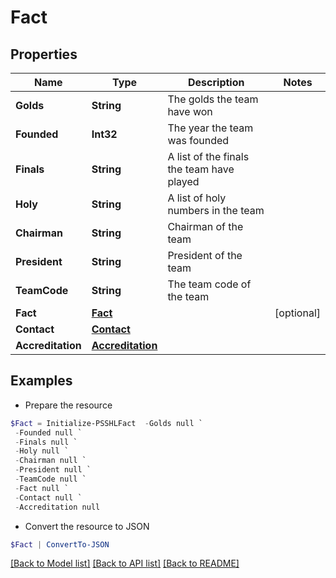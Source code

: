 # Fact
## Properties

Name | Type | Description | Notes
------------ | ------------- | ------------- | -------------
**Golds** | **String** | The golds the team have won | 
**Founded** | **Int32** | The year the team was founded | 
**Finals** | **String** | A list of the finals the team have played | 
**Holy** | **String** | A list of holy numbers in the team | 
**Chairman** | **String** | Chairman of the team | 
**President** | **String** | President of the team | 
**TeamCode** | **String** | The team code of the team | 
**Fact** | [**Fact**](Fact.md) |  | [optional] 
**Contact** | [**Contact**](Contact.md) |  | 
**Accreditation** | [**Accreditation**](Accreditation.md) |  | 

## Examples

- Prepare the resource
```powershell
$Fact = Initialize-PSSHLFact  -Golds null `
 -Founded null `
 -Finals null `
 -Holy null `
 -Chairman null `
 -President null `
 -TeamCode null `
 -Fact null `
 -Contact null `
 -Accreditation null
```

- Convert the resource to JSON
```powershell
$Fact | ConvertTo-JSON
```

[[Back to Model list]](../README.md#documentation-for-models) [[Back to API list]](../README.md#documentation-for-api-endpoints) [[Back to README]](../README.md)

